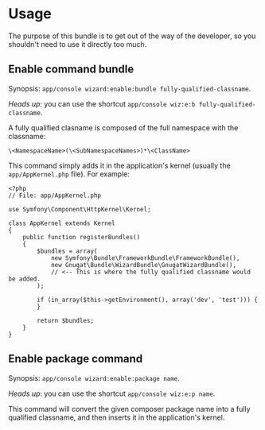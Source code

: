 # Usage

The purpose of this bundle is to get out of the way of the developer, so you
shouldn't need to use it directly too much.

## Enable command bundle

Synopsis: `app/console wizard:enable:bundle fully-qualified-classname`.

*Heads up*: you can use the shortcut
`app/console wiz:e:b fully-qualified-classname`.

A fully qualified clasname is composed of the full namespace with the classname:

    \<NamespaceName>(\<SubNamespaceNames>)*\<ClassName>

This command simply adds it in the application's kernel (usually the
`app/AppKernel.php` file). For example:

    <?php
    // File: app/AppKernel.php

    use Symfony\Component\HttpKernel\Kernel;

    class AppKernel extends Kernel
    {
        public function registerBundles()
        {
            $bundles = array(
                new Symfony\Bundle\FrameworkBundle\FrameworkBundle(),
                new Gnugat\Bundle\WizardBundle\GnugatWizardBundle(),
                // <-- This is where the fully qualified classname would be added.
            );

            if (in_array($this->getEnvironment(), array('dev', 'test'))) {
            }

            return $bundles;
        }
    }

## Enable package command

Synopsis: `app/console wizard:enable:package name`.

*Heads up*: you can use the shortcut `app/console wiz:e:p name`.

This command will convert the given composer package name into a fully
qualified classname, and then inserts it in the application's kernel.
